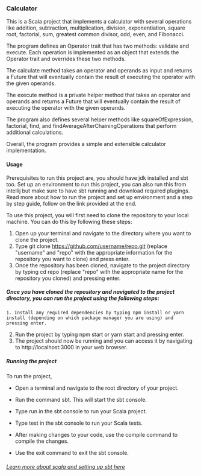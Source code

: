 ### Calculator

This is a Scala project that implements a calculator with several operations like addition, subtraction, multiplication, division, exponentiation, square root, factorial, sum, greatest common divisor, odd, even, and Fibonacci. 

The program defines an Operator trait that has two methods: validate and execute. Each operation is implemented as an object that extends the Operator trait and overrides these two methods.

The calculate method takes an operator and operands as input and returns a Future that will eventually contain the result of executing the operator with the given operands.

The execute method is a private helper method that takes an operator and operands and returns a Future that will eventually contain the result of executing the operator with the given operands.

The program also defines several helper methods like squareOfExpression, factorial, find, and findAverageAfterChainingOperations that perform additional calculations.

Overall, the program provides a simple and extensible calculator implementation.

#### Usage
Prerequisites to run this project are, you should have jdk installed and sbt too. Set up an environment to run this project, you can also run this from intellij but make sure to have sbt running and download required plugings. Read more about how to run the project and set up environment and a step by step guide, follow on the link provided at the end.

To use this project, you will first need to clone the repository to your local machine. You can do this by following these steps:

   1. Open up your terminal and navigate to the directory where you want to clone the project.
   2.  Type git clone https://github.com/username/repo.git (replace "username" and "repo" with the appropriate information for the repository you want to clone) and press enter.
   3. Once the repository has been cloned, navigate to the project directory by typing cd repo (replace "repo" with the appropriate name for the repository you cloned) and pressing enter.

##### Once you have cloned the repository and navigated to the project directory, you can run the project using the following steps:

    1. Install any required dependencies by typing npm install or yarn install (depending on which package manager you are using) and pressing enter.
   2. Run the project by typing npm start or yarn start and pressing enter.
   3. The project should now be running and you can access it by navigating to http://localhost:3000 in your web browser.

##### Running the project

To run the project, 
   -  Open a terminal and navigate to the root directory of your project.

   -  Run the command sbt. This will start the sbt console.

   -  Type run in the sbt console to run your Scala project.

   -   Type test in the sbt console to run your Scala tests.

   -  After making changes to your code, use the compile command to compile the changes.

   -  Use the exit command to exit the sbt console.


###### [Learn more about scala and setting up sbt here](https://blog.knoldus.com/simple-build-tool-getting-with-sbt-setting-up-running/)





